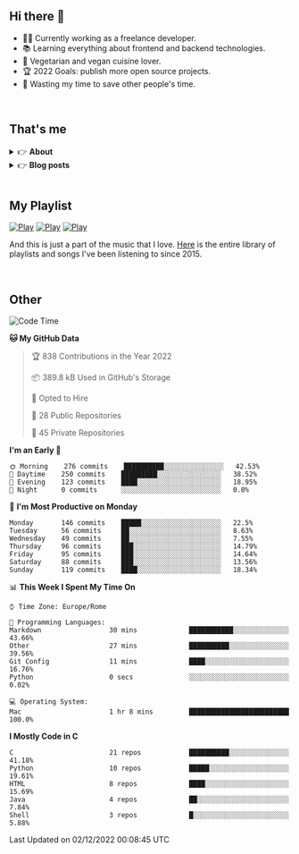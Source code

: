 <h2>Hi there 👋</h2>

- 👨‍💻 Currently working as a freelance developer.
- :books: Learning everything about frontend and backend technologies.
- 🌱 Vegetarian and vegan cuisine lover.
- :trophy: 2022 Goals: publish more open source projects.
- :dart: Wasting my time to save other people's time.

<br>

## That's me
<!-- markdownlint-disable MD033 -->
<details>
    <summary>&#128073 <b>About</b></summary><br/>

<!-- BLOG-POST-LIST:START -->
- 👀 [About me](https://simonemargio.im/about/)
- 🧑‍💻 [Resume](https://simonemargio.im/resume/)
- 🤝 [Polywork](https://www.polywork.com/simonemargio)
<!-- BLOG-POST-LIST:END -->
</details>

<details>
    <summary>&#128073 <b>Blog posts</b></summary><br/>

<!-- BLOG-POST-LIST:START -->
- [Apple Music](https://simonemargio.im/blog/applemusic/)
- [iCloud Keychain](https://simonemargio.im/blog/icloudkeychain/)
- [Digital legacy](https://simonemargio.im/blog/digitallegacy/)
- [Usability](https://simonemargio.im/blog/usability/)
- [Bitwarden](https://simonemargio.im/blog/bitwarden/)
- [About EXIF metadata](https://simonemargio.im/blog/aboutexifmetadata/)
- [Stop using whatsapp](https://simonemargio.im/blog/stopusingwhatsapp/)
- [Password Managers](https://simonemargio.im/blog/managepasswords/)
- [Always backup](https://simonemargio.im/blog/backup/)
- [Fix Apple Watch battery life](https://simonemargio.im/blog/fixapplewatch/)
- [Summer reading](https://simonemargio.im/blog/summer-reading/)
<!-- BLOG-POST-LIST:END -->
</details>

<br>

## My Playlist
[![Play](https://user-images.githubusercontent.com/22590804/173320312-c6ff4952-2d80-4da0-bc86-1a49d009b4a7.jpg)](https://music.apple.com/it/playlist/juice/pl.u-mJy83A8tGBvZWA)
[![Play](https://user-images.githubusercontent.com/22590804/173320788-49695c90-a4c3-48b3-8ac5-f6f4b944955f.jpg)](https://music.apple.com/it/playlist/gym/pl.u-38oWWgbT3gryK0)
[![Play](https://user-images.githubusercontent.com/22590804/173321081-fd673357-e189-4e1d-bf6a-fc8048872de2.jpg)](https://music.apple.com/it/playlist/relax/pl.u-9N9LLp3u27KNLk)

And this is just a part of the music that I love. [Here](https://simonemargiomusic.netlify.app) is the entire library of playlists and songs I've been listening to since 2015.

<br>

## Other

<!--START_SECTION:waka-->
![Code Time](http://img.shields.io/badge/Code%20Time-322%20hrs%207%20mins-blue)

**🐱 My GitHub Data** 

> 🏆 838 Contributions in the Year 2022
 > 
> 📦 389.8 kB Used in GitHub's Storage 
 > 
> 💼 Opted to Hire
 > 
> 📜 28 Public Repositories 
 > 
> 🔑 45 Private Repositories  
 > 
**I'm an Early 🐤** 

```text
🌞 Morning    276 commits    ██████████░░░░░░░░░░░░░░░   42.53% 
🌆 Daytime    250 commits    █████████░░░░░░░░░░░░░░░░   38.52% 
🌃 Evening    123 commits    ████░░░░░░░░░░░░░░░░░░░░░   18.95% 
🌙 Night      0 commits      ░░░░░░░░░░░░░░░░░░░░░░░░░   0.0%

```
📅 **I'm Most Productive on Monday** 

```text
Monday       146 commits    █████░░░░░░░░░░░░░░░░░░░░   22.5% 
Tuesday      56 commits     ██░░░░░░░░░░░░░░░░░░░░░░░   8.63% 
Wednesday    49 commits     ██░░░░░░░░░░░░░░░░░░░░░░░   7.55% 
Thursday     96 commits     ███░░░░░░░░░░░░░░░░░░░░░░   14.79% 
Friday       95 commits     ███░░░░░░░░░░░░░░░░░░░░░░   14.64% 
Saturday     88 commits     ███░░░░░░░░░░░░░░░░░░░░░░   13.56% 
Sunday       119 commits    ████░░░░░░░░░░░░░░░░░░░░░   18.34%

```


📊 **This Week I Spent My Time On** 

```text
⌚︎ Time Zone: Europe/Rome

💬 Programming Languages: 
Markdown                 30 mins             ███████████░░░░░░░░░░░░░░   43.66% 
Other                    27 mins             ██████████░░░░░░░░░░░░░░░   39.56% 
Git Config               11 mins             ████░░░░░░░░░░░░░░░░░░░░░   16.76% 
Python                   0 secs              ░░░░░░░░░░░░░░░░░░░░░░░░░   0.02%

💻 Operating System: 
Mac                      1 hr 8 mins         █████████████████████████   100.0%

```

**I Mostly Code in C** 

```text
C                        21 repos            ██████████░░░░░░░░░░░░░░░   41.18% 
Python                   10 repos            █████░░░░░░░░░░░░░░░░░░░░   19.61% 
HTML                     8 repos             ████░░░░░░░░░░░░░░░░░░░░░   15.69% 
Java                     4 repos             ██░░░░░░░░░░░░░░░░░░░░░░░   7.84% 
Shell                    3 repos             █░░░░░░░░░░░░░░░░░░░░░░░░   5.88%

```



 Last Updated on 02/12/2022 00:08:45 UTC
<!--END_SECTION:waka-->



